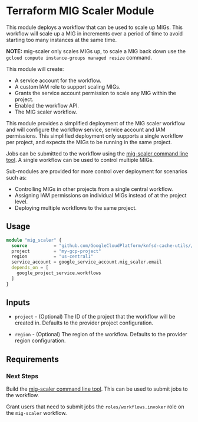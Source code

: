 # Terraform MIG Scaler Module

This module deploys a workflow that can be used to scale up MIGs. This workflow
will scale up a MIG in increments over a period of time to avoid starting too many instances at the same time.

**NOTE:** mig-scaler only scales MIGs up, to scale a MIG back down use the `gcloud compute instance-groups managed resize` command.

This module will create:

* A service account for the workflow.
* A custom IAM role to support scaling MIGs.
* Grants the service account permission to scale any MIG within the project.
* Enabled the workflow API.
* The MIG scaler workflow.

This module provides a simplified deployment of the MIG scaler workflow and will configure the workflow service, service account and IAM permissions. This simplified deployment only supports a single workflow per project, and expects the MIGs to be running in the same project.

Jobs can be submitted to the workflow using the [mig-scaler command line tool](../). A single workflow can be used to control multiple MIGs.

Sub-modules are provided for more control over deployment for scenarios such as:

* Controlling MIGs in other projects from a single central workflow.
* Assigning IAM permissions on individual MIGs instead of at the project level.
* Deploying multiple workflows to the same project.

## Usage

```terraform
module "mig_scaler" {
  source          = "github.com/GoogleCloudPlatform/knfsd-cache-utils//tools/mig-scaler/deployment?ref=v1.0.0"
  project         = "my-gcp-project"
  region          = "us-central1"
  service_account = google_service_account.mig_scaler.email
  depends_on = [
    google_project_service.workflows
  ]
}
```

## Inputs

* `project` - (Optional) The ID of the project that the workflow will be created in. Defaults to the provider project configuration.

* `region` - (Optional) The region of the workflow. Defaults to the provider region configuration.

## Requirements

### Next Steps

Build the [mig-scaler command line tool](../). This can be used to submit jobs to the workflow.

Grant users that need to submit jobs the `roles/workflows.invoker` role on the `mig-scaler` workflow.
